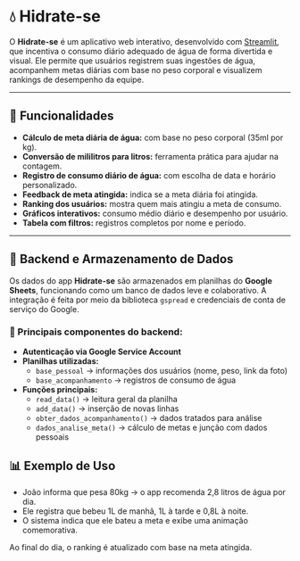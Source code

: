 # 💧 Hidrate-se

O **Hidrate-se** é um aplicativo web interativo, desenvolvido com [Streamlit](https://streamlit.io/), que incentiva o consumo diário adequado de água de forma divertida e visual. Ele permite que usuários registrem suas ingestões de água, acompanhem metas diárias com base no peso corporal e visualizem rankings de desempenho da equipe.

---

## 🚀 Funcionalidades

- **Cálculo de meta diária de água:** com base no peso corporal (35ml por kg).
- **Conversão de mililitros para litros:** ferramenta prática para ajudar na contagem.
- **Registro de consumo diário de água:** com escolha de data e horário personalizado.
- **Feedback de meta atingida:** indica se a meta diária foi atingida.
- **Ranking dos usuários:** mostra quem mais atingiu a meta de consumo.
- **Gráficos interativos:** consumo médio diário e desempenho por usuário.
- **Tabela com filtros:** registros completos por nome e período.

---

## 🧰 Backend e Armazenamento de Dados

Os dados do app **Hidrate-se** são armazenados em planilhas do **Google Sheets**, funcionando como um banco de dados leve e colaborativo. A integração é feita por meio da biblioteca `gspread` e credenciais de conta de serviço do Google.

### 🔌 Principais componentes do backend:

- **Autenticação via Google Service Account**
- **Planilhas utilizadas:**
  - `base_pessoal` → informações dos usuários (nome, peso, link da foto)
  - `base_acompanhamento` → registros de consumo de água
- **Funções principais:**
  - `read_data()` → leitura geral da planilha
  - `add_data()` → inserção de novas linhas
  - `obter_dados_acompanhamento()` → dados tratados para análise
  - `dados_analise_meta()` → cálculo de metas e junção com dados pessoais


## 📊 Exemplo de Uso

- João informa que pesa 80kg → o app recomenda 2,8 litros de água por dia.
- Ele registra que bebeu 1L de manhã, 1L à tarde e 0,8L à noite.
- O sistema indica que ele bateu a meta e exibe uma animação comemorativa.

Ao final do dia, o ranking é atualizado com base na meta atingida.

